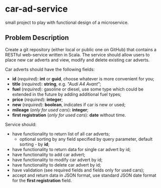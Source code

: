 # car-ad-service
small project to play with functional design of a microservice.

## Problem Description
Create a git repository (either local or public one on GitHub) that contains a RESTful web-service written in Scala. The service should allow users to place new car adverts and view, modify and delete existing car adverts.

Car adverts should have the following fields:
* **id** (_required_): **int** or **guid**, choose whatever is more convenient for you;
* **title** (_required_): **string**, e.g. _"Audi A4 Avant"_;
* **fuel** (_required_): gasoline or diesel, use some type which could be extended in the future by adding additional fuel types;
* **price** (_required_): **integer**;
* **new** (_required_): **boolean**, indicates if car is new or used;
* **mileage** (_only for used cars_): **integer**;
* **first registration** (_only for used cars_): **date** without time.

Service should:
* have functionality to return list of all car adverts;
  * optional sorting by any field specified by query parameter, default sorting - by **id**;
* have functionality to return data for single car advert by id;
* have functionality to add car advert;
* have functionality to modify car advert by id;
* have functionality to delete car advert by id;
* have validation (see required fields and fields only for used cars);
* accept and return data in JSON format, use standard JSON date format for the **first registration** field.
